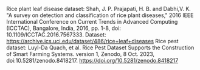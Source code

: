 Rice plant leaf disease dataset:
Shah, J. P. Prajapati,  H. B. and Dabhi,V. K.  "A survey on detection and classification of rice plant diseases," 2016 IEEE International Conference on Current Trends in Advanced Computing (ICCTAC), Bangalore, India, 2016, pp. 1-8, doi: 10.1109/ICCTAC.2016.7567333. Dataset: https://archive.ics.uci.edu/dataset/486/rice+leaf+diseases
Rice pest dataset:
Luyl-Da Quach, et al. Rice Pest Dataset Supports the Construction of Smart Farming Systems. version 1, Zenodo, 8 Oct. 2023, doi:10.5281/zenodo.8418217. https://doi.org/10.5281/zenodo.8418217 
